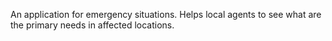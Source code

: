 An application for emergency situations. Helps local agents to see what are the primary needs in affected locations. 
